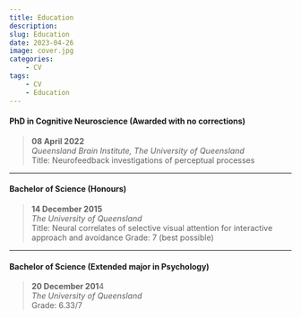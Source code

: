 ```yaml
---
title: Education
description: 
slug: Education
date: 2023-04-26
image: cover.jpg
categories:
    - CV
tags:
    - CV
    - Education
---
```


#### PhD in Cognitive Neuroscience (Awarded with no corrections)
>**08 April 2022** \
*Queensland Brain Institute, The University of Queensland* \
Title: Neurofeedback investigations of perceptual processes

---
#### Bachelor of Science (Honours)
>**14 December 2015** \
*The University of Queensland* \
Title: Neural correlates of selective visual attention for interactive approach and avoidance
Grade: 7 (best possible)

---
#### Bachelor of Science (Extended major in Psychology)
>**20 December 201**4 \
*The University of Queensland* \
Grade: 6.33/7
